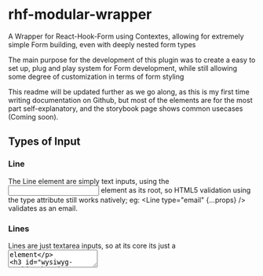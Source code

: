 # rhf-modular-wrapper
A Wrapper for React-Hook-Form using Contextes, allowing for extremely simple Form building, even with deeply nested form types

The main purpose for the development of this plugin was to create a easy to set up, plug and play system for Form development, while still allowing some degree of customization in terms of form styling

This readme will be updated further as we go along, as this is my first time writing documentation on Github, but most of the elements are for the most part self-explanatory, and the storybook page shows common usecases (Coming soon). 

## Types of Input

### Line
The Line element are simply text inputs, using the <input> element as its root, so HTML5 validation using the type attribute still works natively; eg: <Line type="email" {...props} /> validates as an email.

### Lines 
Lines are just textarea inputs, so at its core its just a <textarea> element

### WYSIWYG (Working but in development)
A WYSIWYG editor, powered by Lexical. When the form is submitted you'll get the raw editor object as an output, but it also includes the key "html" for a string HTML representation of the output for convenience

### DatePicker
A Datepicker powered by react-datepicker. Can use all props of react-datepicker as usual, just include them under the option prop; ie <DatePicker options={"react-datepicker props"} />

### Uploaders
Currently two uploaders are available, a dashboard centered image uploader using Uppy, and a drag n drop system using react-dropzone. For Uppy, an endpoint is necessary, while for dropzone, it holds the File objects for submission at the end or for processing

### Checkbox
To use checkboxes, similar to native use include a name prop and value prop.

### Radiobox
Ditto on the Radiobox

## Planned Upgrades

Currently more inputs are being planned out, including; 
  1. Switches
  2. Color-pickers
  3. Number Lines
  4. Conversion Inputs (height / weight / etc)
  5. Persist options
